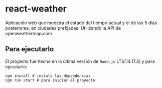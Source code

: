 # react-weather

Aplicación web que muestra el estado del tiempo actual y el de los 5 días posteriores, en ciudades prefijadas. Utilizando la API de openweathermap.com

## Para ejecutarlo

El proyecto fue hecho en la última versión de `Node.js` LTS(14.17.3) y para ejecutarlo:

```
npm install # instala las dependencias
npm run start # para iniciar el proyecto
```
